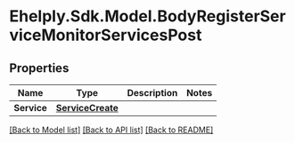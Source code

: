 # Ehelply.Sdk.Model.BodyRegisterServiceMonitorServicesPost

## Properties

Name | Type | Description | Notes
------------ | ------------- | ------------- | -------------
**Service** | [**ServiceCreate**](ServiceCreate.md) |  | 

[[Back to Model list]](../README.md#documentation-for-models) [[Back to API list]](../README.md#documentation-for-api-endpoints) [[Back to README]](../README.md)

